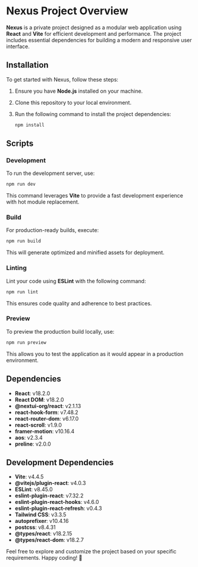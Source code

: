 # Nexus Project Overview

**Nexus** is a private project designed as a modular web application using **React** and **Vite** for efficient development and performance. The project includes essential dependencies for building a modern and responsive user interface.

## Installation

To get started with Nexus, follow these steps:

1. Ensure you have **Node.js** installed on your machine.
2. Clone this repository to your local environment.
3. Run the following command to install the project dependencies:

    ```bash
    npm install
    ```

## Scripts

### Development

To run the development server, use:

```bash
npm run dev
```

This command leverages **Vite** to provide a fast development experience with hot module replacement.

### Build

For production-ready builds, execute:

```bash
npm run build
```

This will generate optimized and minified assets for deployment.

### Linting

Lint your code using **ESLint** with the following command:

```bash
npm run lint
```

This ensures code quality and adherence to best practices.

### Preview

To preview the production build locally, use:

```bash
npm run preview
```

This allows you to test the application as it would appear in a production environment.

## Dependencies

- **React**: v18.2.0
- **React DOM**: v18.2.0
- **@nextui-org/react**: v2.1.13
- **react-hook-form**: v7.48.2
- **react-router-dom**: v6.17.0
- **react-scroll**: v1.9.0
- **framer-motion**: v10.16.4
- **aos**: v2.3.4
- **preline**: v2.0.0

## Development Dependencies

- **Vite**: v4.4.5
- **@vitejs/plugin-react**: v4.0.3
- **ESLint**: v8.45.0
- **eslint-plugin-react**: v7.32.2
- **eslint-plugin-react-hooks**: v4.6.0
- **eslint-plugin-react-refresh**: v0.4.3
- **Tailwind CSS**: v3.3.5
- **autoprefixer**: v10.4.16
- **postcss**: v8.4.31
- **@types/react**: v18.2.15
- **@types/react-dom**: v18.2.7

Feel free to explore and customize the project based on your specific requirements. Happy coding! 🚀
